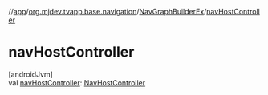 //[app](../../../index.md)/[org.mjdev.tvapp.base.navigation](../index.md)/[NavGraphBuilderEx](index.md)/[navHostController](nav-host-controller.md)

# navHostController

[androidJvm]\
val [navHostController](nav-host-controller.md): [NavHostController](https://developer.android.com/reference/kotlin/androidx/navigation/NavHostController.html)

